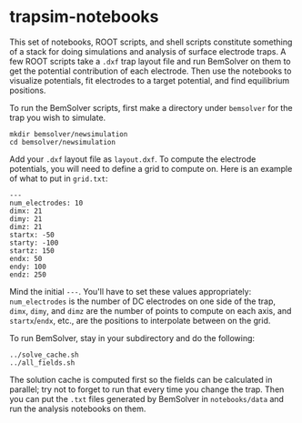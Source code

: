 trapsim-notebooks
=================

This set of notebooks, ROOT scripts, and shell scripts constitute
something of a stack for doing simulations and analysis of surface
electrode traps. A few ROOT scripts take a `.dxf` trap layout file and
run BemSolver on them to get the potential contribution of each
electrode. Then use the notebooks to visualize potentials, fit
electrodes to a target potential, and find equilibrium positions.

To run the BemSolver scripts, first make a directory under `bemsolver`
for the trap you wish to simulate.

	mkdir bemsolver/newsimulation
	cd bemsolver/newsimulation

Add your `.dxf` layout file as `layout.dxf`. To compute the electrode
potentials, you will need to define a grid to compute on. Here is an
example of what to put in `grid.txt`:

	---
	num_electrodes: 10
	dimx: 21
	dimy: 21
	dimz: 21
	startx: -50
	starty: -100
	startz: 150
	endx: 50
	endy: 100 
	endz: 250

Mind the initial `---`. You'll have to set these values appropriately:
`num_electrodes` is the number of DC electrodes on one side of the trap,
`dimx`, `dimy`, and `dimz` are the number of points to compute on each
axis, and `startx`/`endx`, etc., are the positions to interpolate
between on the grid.

To run BemSolver, stay in your subdirectory and do the following:

	../solve_cache.sh
	../all_fields.sh

The solution cache is computed first so the fields can be calculated in
parallel; try not to forget to run that every time you change the trap.
Then you can put the `.txt` files generated by BemSolver in
`notebooks/data` and run the analysis notebooks on them.
